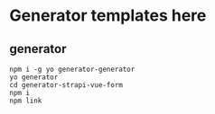 
# Generator templates here

## generator

```
npm i -g yo generator-generator
yo generator
cd generator-strapi-vue-form
npm i
npm link
```